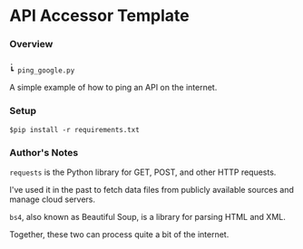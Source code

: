 # API Accessor Template

### Overview

```
.
┗ ping_google.py  
```

A simple example of how to ping an API on the internet.

### Setup

`$pip install -r requirements.txt`

### Author's Notes

`requests` is the Python library for GET, POST, and other HTTP requests.

I've used it in the past to fetch data files from publicly available sources and manage cloud servers. 

`bs4`, also known as Beautiful Soup, is a library for parsing HTML and XML. 

Together, these two can process quite a bit of the internet.